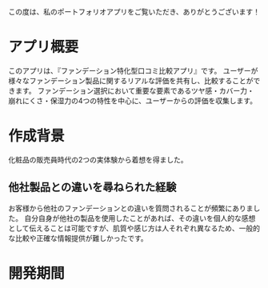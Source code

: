 この度は、私のポートフォリオアプリをご覧いただき、ありがとうございます！

# アプリ概要
このアプリは、『ファンデーション特化型口コミ比較アプリ』です。  ユーザーが様々なファンデーション製品に関するリアルな評価を共有し、比較することができます。
ファンデーション選択において重要な要素であるツヤ感・カバー力・崩れにくさ・保湿力の4つの特性を中心に、ユーザーからの評価を収集します。

# 作成背景
化粧品の販売員時代の2つの実体験から着想を得ました。

## 他社製品との違いを尋ねられた経験
お客様から他社のファンデーションとの違いを質問されることが頻繁にありました。
自分自身が他社の製品を使用したことがあれば、その違いを個人的な感想として伝えることは可能ですが、肌質や感じ方は人それぞれ異なるため、一般的な比較や正確な情報提供が難しかったです。



# 開発期間
